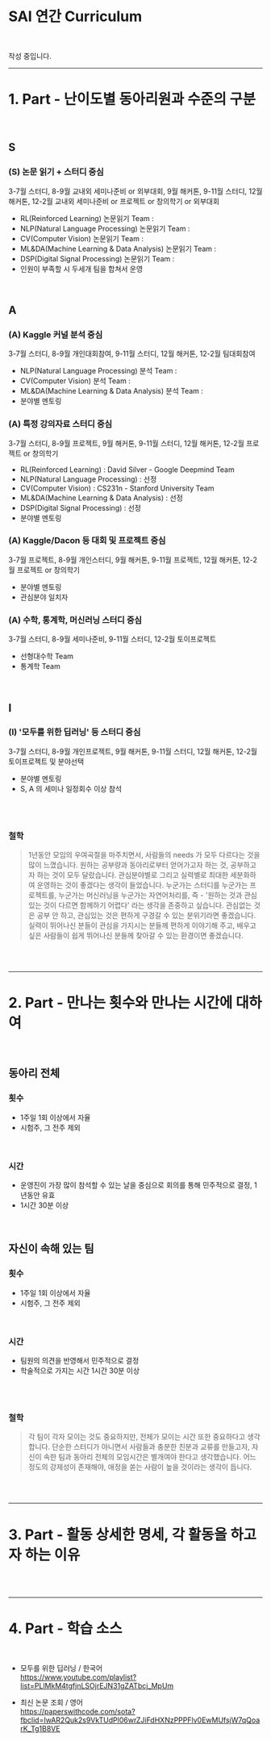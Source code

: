 # SAI 연간 Curriculum

<br>

작성 중입니다.

<hr>

# 1. Part - 난이도별 동아리원과 수준의 구분

<br>

## S
### (S) 논문 읽기 + 스터디 중심
3-7월 스터디, 8-9월 교내외 세미나준비 or 외부대회, 9월 해커톤, 9-11월 스터디, 12월 해커톤, 12-2월 교내외 세미나준비 or 프로젝트 or 창의학기 or 외부대회
- RL(Reinforced Learning) 논문읽기 Team : 
- NLP(Natural Language Processing) 논문읽기 Team :
- CV(Computer Vision) 논문읽기 Team :  
- ML&DA(Machine Learning & Data Analysis) 논문읽기 Team :
- DSP(Digital Signal Processing) 논문읽기 Team :
- 인원이 부족할 시 두세개 팀을 합쳐서 운영

<br>

## A
### (A) Kaggle 커널 분석 중심
3-7월 스터디, 8-9월 개인대회참여, 9-11월 스터디, 12월 해커톤, 12-2월 팀대회참여
- NLP(Natural Language Processing) 분석 Team :
- CV(Computer Vision) 분석 Team :  
- ML&DA(Machine Learning & Data Analysis) 분석 Team :
- 분야별 멘토링

### (A) 특정 강의자료 스터디 중심
3-7월 스터디, 8-9월 프로젝트, 9월 해커톤, 9-11월 스터디, 12월 해커톤, 12-2월 프로젝트 or 창의학기
- RL(Reinforced Learning) : David Silver - Google Deepmind Team
- NLP(Natural Language Processing) : 선정
- CV(Computer Vision) : CS231n - Stanford University Team
- ML&DA(Machine Learning & Data Analysis) : 선정
- DSP(Digital Signal Processing) : 선정
- 분야별 멘토링

### (A) Kaggle/Dacon 등 대회 및 프로젝트 중심
3-7월 프로젝트, 8-9월 개인스터디, 9월 해커톤, 9-11월 프로젝트, 12월 해커톤, 12-2월 프로젝트 or 창의학기
- 분야별 멘토링
- 관심분야 일치자

### (A) 수학, 통계학, 머신러닝 스터디 중심
3-7월 스터디, 8-9월 세미나준비, 9-11월 스터디, 12-2월 토이프로젝트
- 선형대수학 Team
- 통계학 Team

<br>

## I
### (I) '모두를 위한 딥러닝' 등 스터디 중심
3-7월 스터디, 8-9월 개인프로젝트, 9월 해커톤, 9-11월 스터디, 12월 해커톤, 12-2월 토이프로젝트 및 분야선택
- 분야별 멘토링
- S, A 의 세미나 일정회수 이상 참석

<br>
<br>

### 철학
> 1년동안 모임의 우여곡절을 마주치면서, 사람들의 needs 가 모두 다르다는 것을 많이 느꼈습니다. 원하는 공부량과 동아리로부터 얻어가고자 하는 것, 공부하고자 하는 것이 모두 달랐습니다. 관심분야별로 그리고 실력별로 최대한 세분화하여 운영하는 것이 좋겠다는 생각이 들었습니다. 누군가는 스터디를 누군가는 프로젝트를, 누군가는 머신러닝을 누군가는 자연어처리를, 즉 - '원하는 것과 관심있는 것이 다르면 함께하기 어렵다' 라는 생각을 존중하고 싶습니다. 관심없는 것은 공부 안 하고, 관심있는 것은 편하게 구경갈 수 있는 분위기라면 좋겠습니다.
> 실력이 뛰어나신 분들이 관심을 가지시는 분들께 편하게 이야기해 주고, 배우고 싶은 사람들이 쉽게 뛰어나신 분들께 찾아갈 수 있는 환경이면 좋겠습니다.

<br>
<br>
<hr>

# 2. Part - 만나는 횟수와 만나는 시간에 대하여

<br>

## 동아리 전체
### 횟수
- 1주일 1회 이상에서 자율
- 시험주, 그 전주 제외

<br>

### 시간
- 운영진이 가장 많이 참석할 수 있는 날을 중심으로 회의를 통해 민주적으로 결정, 1년동안 유효
- 1시간 30분 이상

<br>

## 자신이 속해 있는 팀
### 횟수
- 1주일 1회 이상에서 자율
- 시험주, 그 전주 제외

<br>

### 시간
- 팀원의 의견을 반영해서 민주적으로 결정
- 학술적으로 가지는 시간 1시간 30분 이상

<br>
<br>

### 철학
> 각 팀이 각자 모이는 것도 중요하지만, 전체가 모이는 시간 또한 중요하다고 생각합니다. 단순한 스터디가 아니면서 사람들과 충분한 친분과 교류를 만들고자, 자신이 속한 팀과 동아리 전체의 모임시간은 별개여야 한다고 생각했습니다.
> 어느 정도의 강제성이 존재해야, 애정을 쏟는 사람이 높을 것이라는 생각이 듭니다.

<br>
<br>
<hr>

# 3. Part - 활동 상세한 명세, 각 활동을 하고자 하는 이유


<br>
<br>
<hr>

# 4. Part - 학습 소스

<br>

- 모두를 위한 딥러닝 / 한국어 <br>
  https://www.youtube.com/playlist?list=PLlMkM4tgfjnLSOjrEJN31gZATbcj_MpUm
  
- 최신 논문 조회 / 영어 <br>
  https://paperswithcode.com/sota?fbclid=IwAR2Quk2s9VkTUdPl06wrZJiFdHXNzPPPFlv0EwMUfsjW7qQoarK_Tg1B8VE

